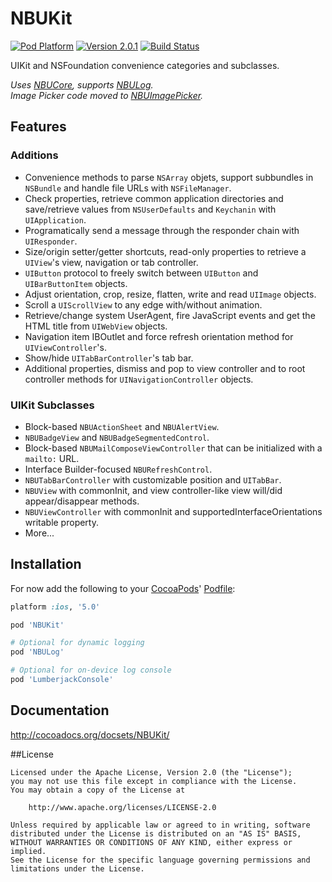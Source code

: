 
NBUKit
======

[![Pod Platform](https://cocoapod-badges.herokuapp.com/p/NBUKit/badge.svg)](http://cocoadocs.org/docsets/NBUKit/)
[![Version 2.0.1](https://cocoapod-badges.herokuapp.com/v/NBUKit/badge.png)](http://cocoadocs.org/docsets/NBUKit/)
[![Build Status](https://travis-ci.org/CyberAgent/iOS-NBUKit.png?branch=master)](https://travis-ci.org/CyberAgent/iOS-NBUKit)

UIKit and NSFoundation convenience categories and subclasses.

_Uses [NBUCore](https://github.com/CyberAgent/iOS-NBUCore), supports [NBULog](https://github.com/CyberAgent/iOS-NBULog).  
Image Picker code moved to [NBUImagePicker](https://github.com/CyberAgent/iOS-NBUImagePicker)._

## Features

### Additions

* Convenience methods to parse `NSArray` objets, support subbundles in `NSBundle` and handle file URLs with `NSFileManager`.
* Check properties, retrieve common application directories and save/retrieve values from `NSUserDefaults` and `Keychanin` with `UIApplication`.
* Programatically send a message through the responder chain with `UIResponder`.
* Size/origin setter/getter shortcuts, read-only properties to retrieve a `UIView`'s view, navigation or tab controller.
* `UIButton` protocol to freely switch between `UIButton` and `UIBarButtonItem` objects.
* Adjust orientation, crop, resize, flatten, write and read `UIImage` objects.
* Scroll a `UIScrollView` to any edge with/without animation.
* Retrieve/change system UserAgent, fire JavaScript events and get the HTML title from `UIWebView` objects.
* Navigation item IBOutlet and force refresh orientation method for `UIViewController`'s.
* Show/hide `UITabBarController`'s tab bar.
* Additional properties, dismiss and pop to view controller and to root controller methods for `UINavigationController` objects.

### UIKit Subclasses

* Block-based `NBUActionSheet` and `NBUAlertView`.
* `NBUBadgeView` and `NBUBadgeSegmentedControl`.
* Block-based `NBUMailComposeViewController` that can be initialized with a `mailto:` URL.
* Interface Builder-focused `NBURefreshControl`.
* `NBUTabBarController` with customizable position and `UITabBar`.
* `NBUView` with commonInit, and view controller-like view will/did appear/disappear methods.
* `NBUViewController` with commonInit and supportedInterfaceOrientations writable property.
* More...

## Installation

For now add the following to your [CocoaPods](http://cocoapods.org)' [Podfile](http://docs.cocoapods.org/podfile.html):

```ruby
platform :ios, '5.0'

pod 'NBUKit'

# Optional for dynamic logging
pod 'NBULog'

# Optional for on-device log console
pod 'LumberjackConsole'
```

## Documentation

http://cocoadocs.org/docsets/NBUKit/

##License

    Licensed under the Apache License, Version 2.0 (the "License");
    you may not use this file except in compliance with the License. 
    You may obtain a copy of the License at

        http://www.apache.org/licenses/LICENSE-2.0

    Unless required by applicable law or agreed to in writing, software
    distributed under the License is distributed on an "AS IS" BASIS,
    WITHOUT WARRANTIES OR CONDITIONS OF ANY KIND, either express or implied.
    See the License for the specific language governing permissions and
    limitations under the License.

